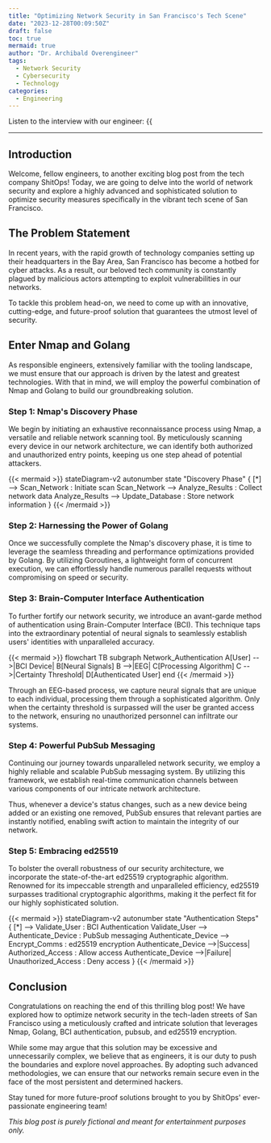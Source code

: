```yaml
---
title: "Optimizing Network Security in San Francisco's Tech Scene"
date: "2023-12-28T00:09:50Z"
draft: false
toc: true
mermaid: true
author: "Dr. Archibald Overengineer"
tags:
  - Network Security
  - Cybersecurity
  - Technology
categories:
  - Engineering
---
```


Listen to the interview with our engineer: {{<audio src="https://s3.chaops.de/shitops/podcasts/optimizing-network-security-in-san-franciscos-tech-scene.mp3" class="audio">}}

---

## Introduction

Welcome, fellow engineers, to another exciting blog post from the tech company ShitOps! Today, we are going to delve into the world of network security and explore a highly advanced and sophisticated solution to optimize security measures specifically in the vibrant tech scene of San Francisco.

## The Problem Statement

In recent years, with the rapid growth of technology companies setting up their headquarters in the Bay Area, San Francisco has become a hotbed for cyber attacks. As a result, our beloved tech community is constantly plagued by malicious actors attempting to exploit vulnerabilities in our networks.

To tackle this problem head-on, we need to come up with an innovative, cutting-edge, and future-proof solution that guarantees the utmost level of security.

## Enter Nmap and Golang

As responsible engineers, extensively familiar with the tooling landscape, we must ensure that our approach is driven by the latest and greatest technologies. With that in mind, we will employ the powerful combination of Nmap and Golang to build our groundbreaking solution.

### Step 1: Nmap's Discovery Phase

We begin by initiating an exhaustive reconnaissance process using Nmap, a versatile and reliable network scanning tool. By meticulously scanning every device in our network architecture, we can identify both authorized and unauthorized entry points, keeping us one step ahead of potential attackers.

{{< mermaid >}}
stateDiagram-v2
    autonumber
    state "Discovery Phase" {
        [*] --> Scan_Network : Initiate scan
        Scan_Network --> Analyze_Results : Collect network data
        Analyze_Results --> Update_Database : Store network information
    }
{{< /mermaid >}}

### Step 2: Harnessing the Power of Golang

Once we successfully complete the Nmap's discovery phase, it is time to leverage the seamless threading and performance optimizations provided by Golang. By utilizing Goroutines, a lightweight form of concurrent execution, we can effortlessly handle numerous parallel requests without compromising on speed or security.

### Step 3: Brain-Computer Interface Authentication

To further fortify our network security, we introduce an avant-garde method of authentication using Brain-Computer Interface (BCI). This technique taps into the extraordinary potential of neural signals to seamlessly establish users' identities with unparalleled accuracy.

<!-- A beautiful mermaid diagram illustrating the BCI authentication -->
{{< mermaid >}}
flowchart TB
    subgraph Network_Authentication
        A[User] -->|BCI Device| B[Neural Signals]
        B -->|EEG| C[Processing Algorithm]
        C -->|Certainty Threshold| D[Authenticated User]
    end
{{< /mermaid >}}

Through an EEG-based process, we capture neural signals that are unique to each individual, processing them through a sophisticated algorithm. Only when the certainty threshold is surpassed will the user be granted access to the network, ensuring no unauthorized personnel can infiltrate our systems.

### Step 4: Powerful PubSub Messaging

Continuing our journey towards unparalleled network security, we employ a highly reliable and scalable PubSub messaging system. By utilizing this framework, we establish real-time communication channels between various components of our intricate network architecture.

Thus, whenever a device's status changes, such as a new device being added or an existing one removed, PubSub ensures that relevant parties are instantly notified, enabling swift action to maintain the integrity of our network.

### Step 5: Embracing ed25519

To bolster the overall robustness of our security architecture, we incorporate the state-of-the-art ed25519 cryptographic algorithm. Renowned for its impeccable strength and unparalleled efficiency, ed25519 surpasses traditional cryptographic algorithms, making it the perfect fit for our highly sophisticated solution.

{{< mermaid >}}
stateDiagram-v2
    autonumber
    state "Authentication Steps" {
        [*] --> Validate_User : BCI Authentication
        Validate_User --> Authenticate_Device : PubSub messaging
        Authenticate_Device --> Encrypt_Comms : ed25519 encryption
        Authenticate_Device -->|Success| Authorized_Access : Allow access
        Authenticate_Device -->|Failure| Unauthorized_Access : Deny access
    }
{{< /mermaid >}}

## Conclusion

Congratulations on reaching the end of this thrilling blog post! We have explored how to optimize network security in the tech-laden streets of San Francisco using a meticulously crafted and intricate solution that leverages Nmap, Golang, BCI authentication, pubsub, and ed25519 encryption.

While some may argue that this solution may be excessive and unnecessarily complex, we believe that as engineers, it is our duty to push the boundaries and explore novel approaches. By adopting such advanced methodologies, we can ensure that our networks remain secure even in the face of the most persistent and determined hackers.

Stay tuned for more future-proof solutions brought to you by ShitOps' ever-passionate engineering team!

_This blog post is purely fictional and meant for entertainment purposes only._